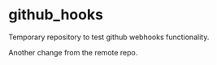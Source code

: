 # github_hooks
Temporary repository to test github webhooks functionality.

Another change from the remote repo.
